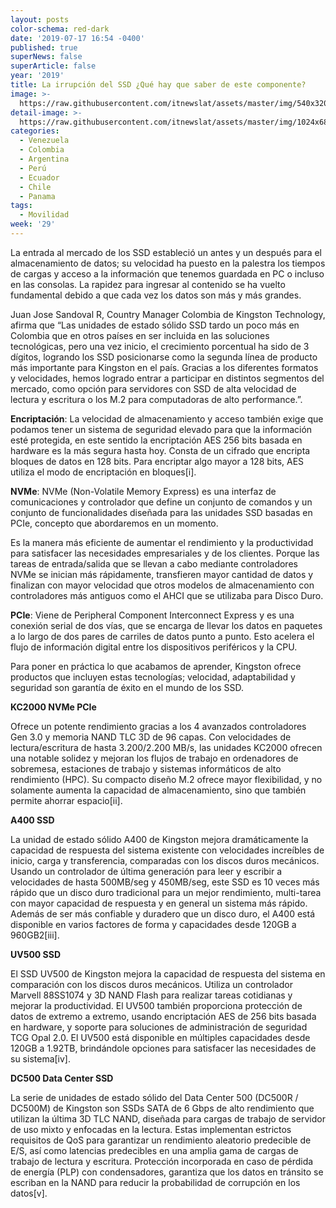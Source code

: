 ```yaml
---
layout: posts
color-schema: red-dark
date: '2019-07-17 16:54 -0400'
published: true
superNews: false
superArticle: false
year: '2019'
title: La irrupción del SSD ¿Qué hay que saber de este componente?
image: >-
  https://raw.githubusercontent.com/itnewslat/assets/master/img/540x320/SSD-Kingston-p.jpg
detail-image: >-
  https://raw.githubusercontent.com/itnewslat/assets/master/img/1024x680/SSD-Kingston-g.jpg
categories:
  - Venezuela
  - Colombia
  - Argentina
  - Perú
  - Ecuador
  - Chile
  - Panama
tags:
  - Movilidad
week: '29'
---
```

La entrada al mercado de los SSD estableció un antes y un después para el almacenamiento de datos; su velocidad ha puesto en la palestra los tiempos de cargas y acceso a la información que tenemos guardada en PC o incluso en las consolas. La rapidez para ingresar al contenido se ha vuelto fundamental debido a que cada vez los datos son más y más grandes. 

Juan Jose Sandoval R, Country Manager Colombia de Kingston Technology, afirma que “Las unidades de estado sólido SSD tardo un poco más en Colombia que en otros países en ser incluida en las soluciones tecnológicas, pero una vez inicio, el crecimiento porcentual ha sido de 3 dígitos, logrando los SSD posicionarse como la segunda línea de producto más importante para Kingston en el país. Gracias a los diferentes formatos y velocidades, hemos logrado entrar a participar en distintos segmentos del mercado, como opción para servidores con SSD de alta velocidad de lectura y escritura o los M.2 para computadoras de alto performance.”.

**Encriptación**: La velocidad de almacenamiento y acceso también exige que podamos tener un sistema de seguridad elevado para que la información esté protegida, en este sentido la encriptación AES 256 bits basada en hardware es la más segura hasta hoy. Consta de un cifrado que encripta bloques de datos en 128 bits. Para encriptar algo mayor a 128 bits, AES utiliza el modo de encriptación en bloques[i].

**NVMe**: NVMe (Non-Volatile Memory Express) es una interfaz de comunicaciones y controlador que define un conjunto de comandos y un conjunto de funcionalidades diseñada para las unidades SSD basadas en PCIe, concepto que abordaremos en un momento.

Es la manera más eficiente de aumentar el rendimiento y la productividad para satisfacer las necesidades empresariales y de los clientes. Porque las tareas de entrada/salida que se llevan a cabo mediante controladores NVMe se inician más rápidamente, transfieren mayor cantidad de datos y finalizan con mayor velocidad que otros modelos de almacenamiento con controladores más antiguos como el AHCI que se utilizaba para Disco Duro.

**PCIe**: Viene de Peripheral Component Interconnect Express y es una conexión serial de dos vías, que se encarga de llevar los datos en paquetes a lo largo de dos pares de carriles de datos punto a punto. Esto acelera el flujo de información digital entre los dispositivos periféricos y la CPU. 

Para poner en práctica lo que acabamos de aprender, Kingston ofrece productos que incluyen estas tecnologías; velocidad, adaptabilidad y seguridad son garantía de éxito en el mundo de los SSD.

**KC2000 NVMe PCIe**

Ofrece un potente rendimiento gracias a los 4 avanzados controladores Gen 3.0 y memoria NAND TLC 3D de 96 capas. Con velocidades de lectura/escritura de hasta 3.200/2.200 MB/s, las unidades KC2000 ofrecen una notable solidez y mejoran los flujos de trabajo en ordenadores de sobremesa, estaciones de trabajo y sistemas informáticos de alto rendimiento (HPC). Su compacto diseño M.2 ofrece mayor flexibilidad, y no solamente aumenta la capacidad de almacenamiento, sino que también permite ahorrar espacio[ii]. 

**A400 SSD**

La unidad de estado sólido A400 de Kingston mejora dramáticamente la capacidad de respuesta del sistema existente con velocidades increíbles de inicio, carga y transferencia, comparadas con los discos duros mecánicos. Usando un controlador de última generación para leer y escribir a velocidades de hasta 500MB/seg y 450MB/seg, este SSD es 10 veces más rápido que un disco duro tradicional para un mejor rendimiento, multi-tarea con mayor capacidad de respuesta y en general un sistema más rápido. Además de ser más confiable y duradero que un disco duro, el A400 está disponible en varios factores de forma y capacidades desde 120GB a 960GB2[iii].

**UV500 SSD**

El SSD UV500 de Kingston mejora la capacidad de respuesta del sistema en comparación con los discos duros mecánicos. Utiliza un controlador Marvell 88SS1074 y 3D NAND Flash para realizar tareas cotidianas y mejorar la productividad. El UV500 también proporciona protección de datos de extremo a extremo, usando encriptación AES de 256 bits basada en hardware, y soporte para soluciones de administración de seguridad TCG Opal 2.0. El UV500 está disponible en múltiples capacidades desde 120GB a 1.92TB, brindándole opciones para satisfacer las necesidades de su sistema[iv].

**DC500 Data Center SSD**

La serie de unidades de estado sólido del Data Center 500 (DC500R / DC500M) de Kingston son SSDs SATA de 6 Gbps de alto rendimiento que utilizan la última 3D TLC NAND, diseñada para cargas de trabajo de servidor de uso mixto y enfocadas en la lectura. Estas implementan estrictos requisitos de QoS para garantizar un rendimiento aleatorio predecible de E/S, así como latencias predecibles en una amplia gama de cargas de trabajo de lectura y escritura. Protección incorporada en caso de pérdida de energía (PLP) con condensadores, garantiza que los datos en tránsito se escriban en la NAND para reducir la probabilidad de corrupción en los datos[v].